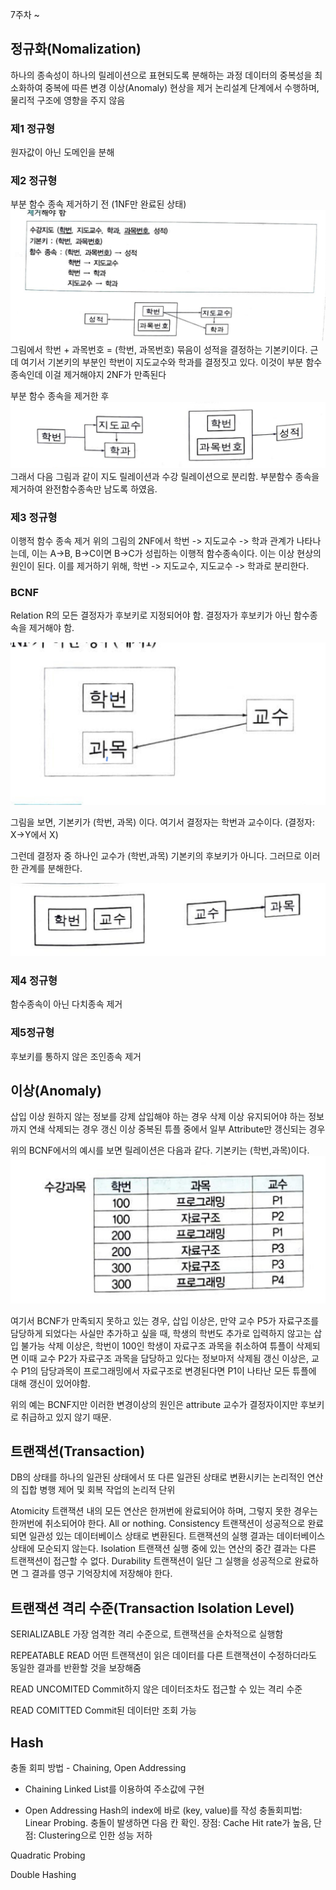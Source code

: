 7주차 ~

## 정규화(Nomalization)
하나의 종속성이 하나의 릴레이션으로 표현되도록 분해하는 과정
데이터의 중복성을 최소화하여 중복에 따른 변경 이상(Anomaly) 현상을 제거
논리설계 단계에서 수행하며, 물리적 구조에 영향을 주지 않음

### 제1 정규형
원자값이 아닌 도메인을 분해

### 제2 정규형
부분 함수 종속 제거하기 전 (1NF만 완료된 상태)
![](img_이제현/before_2nf.jpeg)
그림에서 학번 + 과목번호 = (학번, 과목번호) 묶음이 성적을 결정하는 기본키이다.
근데 여기서 기본키의 부분인 학번이 지도교수와 학과를 결정짓고 있다. 이것이 부분 함수 종속인데 이걸 제거해야지 2NF가 만족된다


부분 함수 종속을 제거한 후
![](img_이제현/after_2nf.jpeg)
그래서 다음 그림과 같이 지도 릴레이션과 수강 릴레이션으로 분리함. 부분함수 종속을 제거하여 완전함수종속만 남도록 하였음.

### 제3 정규형
이행적 함수 종속 제거
위의 그림의 2NF에서 학번 -> 지도교수 -> 학과 관계가 나타나는데, 이는 A->B, B->C이면 B->C가 성립하는 이행적 함수종속이다. 이는 이상 현상의 원인이 된다.
이를 제거하기 위해, 학번 -> 지도교수, 지도교수 -> 학과로 분리한다.


### BCNF

Relation R의 모든 결정자가 후보키로 지정되어야 함. 결정자가 후보키가 아닌 함수종속을 제거해야 함.

![](img_이제현/bcnf.jpeg)

그림을 보면, 기본키가 (학번, 과목) 이다. 여기서 결정자는 학번과 교수이다. (결정자: X->Y에서 X)

그런데 결정자 중 하나인 교수가 (학번,과목) 기본키의 후보키가 아니다. 그러므로 이러한 관계를 분해한다.




![](img_이제현/after_bcnf.jpeg)

### 제4 정규형
함수종속이 아닌 다치종속 제거


### 제5정규형
후보키를 통하지 않은 조인종속 제거



## 이상(Anomaly)

삽입 이상
원하지 않는 정보를 강제 삽입해야 하는 경우
삭제 이상
유지되어야 하는 정보까지 연쇄 삭제되는 경우
갱신 이상
중복된 튜플 중에서 일부 Attribute만 갱신되는 경우

위의 BCNF에서의 예시를 보면 
릴레이션은 다음과 같다. 기본키는 (학번,과목)이다.
![](img_이제현/relation.jpeg)

여기서 BCNF가 만족되지 못하고 있는 경우,
삽입 이상은, 만약 교수 P5가 자료구조를 담당하게 되었다는 사실만 추가하고 싶을 때, 학생의 학번도 추가로 입력하지 않고는 삽입 불가능
삭제 이상은, 학번이 100인 학생이 자료구조 과목을 취소하여 튜플이 삭제되면 이때 교수 P2가 자료구조 과목을 담당하고 있다는 정보마저 삭제됨
갱신 이상은, 교수 P1의 담당과목이 프로그래밍에서 자료구조로 변경된다면 P1이 나타난 모든 튜플에 대해 갱신이 있어야함.

위의 예는 BCNF지만 이러한 변경이상의 원인은 attribute 교수가 결정자이지만 후보키로 취급하고 있지 않기 때문.



## 트랜잭션(Transaction)

DB의 상태를 하나의 일관된 상태에서 또 다른 일관된 상태로 변환시키는 논리적인 연산의 집합
병행 제어 및 회복 작업의 논리적 단위

Atomicity
트랜잭션 내의 모든 연산은 한꺼번에 완료되어야 하며, 그렇지 못한 경우는 한꺼번에 취소되어야 한다. All or nothing.
Consistency
트랜잭션이 성공적으로 완료되면 일관성 있는 데이터베이스 상태로 변환된다.
트랜잭션의 실행 결과는 데이터베이스 상태에 모순되지 않는다.
Isolation
트랜잭션 실행 중에 있는 연산의 중간 결과는 다른 트랜잭션이 접근할 수 없다.
Durability
트랜잭션이 일단 그 실행을 성공적으로 완료하면 그 결과를 영구 기억장치에 저장해야 한다.


## 트랜잭션 격리 수준(Transaction Isolation Level)

SERIALIZABLE
가장 엄격한 격리 수준으로, 트랜잭션을 순차적으로 실행함

REPEATABLE READ
어떤 트랜잭션이 읽은 데이터를 다른 트랜잭션이 수정하더라도 동일한 결과를 반환할 것을 보장해줌


READ UNCOMITED
Commit하지 않은 데이터조차도 접근할 수 있는 격리 수준

READ COMITTED
Commit된 데이터만 조회 가능


## Hash

충돌 회피 방법 - Chaining, Open Addressing
- Chaining
  Linked List를 이용하여 주소값에 구현

- Open Addressing
Hash의 index에 바로 (key, value)를 작성
충돌회피법: Linear Probing. 충돌이 발생하면 다음 칸 확인. 장점: Cache Hit rate가 높음, 단점: Clustering으로 인한 성능 저하

Quadratic Probing

Double Hashing






